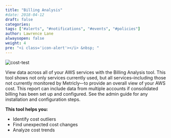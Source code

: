 ```yaml
---
title: "Billing Analysis"
#date: 2018-04-12
draft: false
categories:
tags: ["#alerts", "#notifications", "#events", "#policies"]
author: Lawrence Lane
alwaysopen: false
weight: 4
pre: "<i class='icon-alert'></i> &nbsp; "
---
```

![cost-test](/images/_index/cost-test.png)

View data across all of your AWS services with the Billing Analysis tool. This tool shows not only services currently used, but all services–including those not currently monitored by Metricly–-to provide an overall view of your AWS cost. This report can include data from multiple accounts if consolidated billing has been set up and configured. See the admin guide for any installation and configuration steps.

**This tool helps you:**

- Identify cost outliers
- Find unexpected cost changes
- Analyze cost trends
